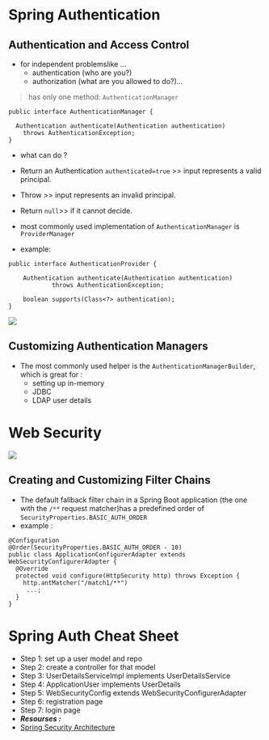# Spring Authentication
## Authentication and Access Control
- for independent problemslike ...
    - authentication (who are you?) 
    - authorization (what are you allowed to do?)...
> has only one method: `AuthenticationManager`
```
public interface AuthenticationManager {

  Authentication authenticate(Authentication authentication)
    throws AuthenticationException;
}
```
- what can do ? 
- Return an Authentication `authenticated=true` >> input represents a valid principal.

- Throw >> input represents an invalid principal.

- Return `null`>> if it cannot decide.
- most commonly used implementation of `AuthenticationManager` is `ProviderManager`
- example: 
```
public interface AuthenticationProvider {

	Authentication authenticate(Authentication authentication)
			throws AuthenticationException;

	boolean supports(Class<?> authentication);
}
```
![](https://raw.githubusercontent.com/spring-guides/top-spring-security-architecture/master/images/authentication.png)
## Customizing Authentication Managers
 - The most commonly used helper is the `AuthenticationManagerBuilder`, which is great for :
     -  setting up in-memory
     -  JDBC
     - LDAP user details


# Web Security
![](https://raw.githubusercontent.com/spring-guides/top-spring-security-architecture/master/images/security-filters.png)

## Creating and Customizing Filter Chains
- The default fallback filter chain in a Spring Boot application (the one with the `/**` request matcher)has a predefined order of `SecurityProperties.BASIC_AUTH_ORDER`
- example :
```
@Configuration
@Order(SecurityProperties.BASIC_AUTH_ORDER - 10)
public class ApplicationConfigurerAdapter extends WebSecurityConfigurerAdapter {
  @Override
  protected void configure(HttpSecurity http) throws Exception {
    http.antMatcher("/match1/**")
     ...;
  }
}
```
# Spring Auth Cheat Sheet
- Step 1: set up a user model and repo
- Step 2: create a controller for that model
- Step 3: UserDetailsServiceImpl implements UserDetailsService
- Step 4: ApplicationUser implements UserDetails
- Step 5: WebSecurityConfig extends WebSecurityConfigurerAdapter
- Step 6: registration page
- Step 7: login page
- ***Resourses :***
- [Spring Security Architecture](https://spring.io/guides/topicals/spring-security-architecture/)

